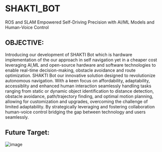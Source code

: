 # SHAKTI_BOT
ROS and SLAM Empowered Self-Driving Precision with AI/ML Models and Human-Voice Control


## OBJECTIVE:
Introducing our development of SHAKTI Bot which is hardware implementation of the our approach in self navigation yet in a cheaper cost leveraging AI,ML and open-source hardware and software technologies to enable real-time decision-making, obstacle avoidance and route optimization.
SHAKTI Bot our innovative solution designed to revolutionize autonomous navigation. With a keen focus on affordability, adaptability, accessiblity and enhanced human interaction seamlessly handling tasks ranging from static or dynamic object identification to distance detection, obstacle avoidance, path/trajectory finding, and optimal motion planning, allowing for customization and upgrades, overcoming the challenge of limited adaptability. By strategically leveraging and fostering collaboration human-voice control bridging the gap between technology and users seamlessly.


## Future Target:
![image](https://github.com/ShristiSharan/SHAKTI_BOT/assets/95679078/4d69f7c9-2685-4e2a-ac7f-bfca9c18f6c2)
